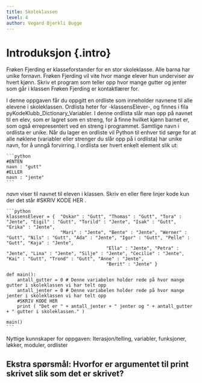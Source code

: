 ```yaml
---
title: Skoleklassen
level: 4
author: Vegard Bjerkli Bugge
---
```


# Introduksjon {.intro}

Frøken Fjerding er klasseforstander for en stor skoleklasse. Alle barna har unike fornavn. Frøken Fjerding vil vite hvor mange elever hun underviser av hvert kjønn. Skriv et program som teller opp hvor mange gutter og jenter som går i klassen Frøken Fjerding er kontaktlærer for.

I denne oppgaven får du oppgitt en ordliste som inneholder navnene til alle elevene i skoleklassen. Ordlista heter for -klassensElever-, og finnes i fila pyKodeKlubb_Dictionary_Variabler.  I denne ordlista slår man opp på navnet til en elev, som er lagret som en streng, for å finne hvilket kjønn barnet er, som også errepresentert ved en streng i programmet. Samtlige navn i ordlista er unike. Når du lager en ordliste vil Python til enhver tid sørge for at alle nøklene (variabler eller strenger du slår opp på i ordlista) har unike navn, for å unngå forvirring. I ordlista ser hvert enkelt element slik ut:

    ```python
    #ENTEN
    navn : "gutt"
    #ELLER
    navn : "jente"
    ```

*navn* viser til navnet til eleven i klassen. Skriv en eller flere linjer kode kun der det står #SKRIV KODE HER .

    ```python
    klassensElever = {  "Oskar" : "Gutt", "Thomas" : "Gutt", "Tora" : "Jente", "Eigil" : "Gutt", "Torild" : "Jente", "Isak" : "Gutt", "Erika" : "Jente",
                        "Mari" : "Jente", "Bente" : "Jente", "Werner" : "Gutt", "Nils" : "Gutt", "Ada" : "Jente", "Igor" : "Gutt", "Pelle" : "Gutt", "Kaja" : "Jente",
                                         "Ella" : "Jente", "Petra" : "Jente", "Lina" : "Jente", "Silje" : "Jente", "Cecilie" : "Jente", "Kai" : "Gutt", "Trond" : "Gutt", "Anne" : "Jente",
                                         "Berit" : "Jente" }

    def main():
        antall_gutter = 0 # Denne variabelen holder rede på hvor mange gutter i skoleklassen vi har telt opp
        antall_jenter = 0 # Denne variabelen holder rede på hvor mange jenter i skoleklassen vi har telt opp
        #SKRIV KODE HER
        print ( "Det er " + antall_jenter + " jenter og " + antall_gutter + " gutter i skoleklassen." )

    main()
    ```

Nyttige kunnskaper for oppgaven: Iterasjon/telling, variabler, funksjoner, løkker, moduler, ordlister

## Ekstra spørsmål: Hvorfor er argumentet til print skrivet slik som det er skrivet?
